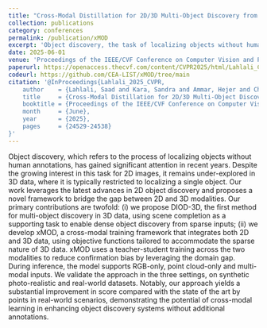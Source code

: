 ```yaml
---
title: "Cross-Modal Distillation for 2D/3D Multi-Object Discovery from 2D Motion"
collection: publications
category: conferences
permalink: /publication/xMOD
excerpt: 'Object discovery, the task of localizing objects without human annotations, is well-studied in 2D but under-explored in 3D, where methods often rely on challenging 3D motion cues. This paper introduces a new framework that leverages flexible and generalizable 2D motion cues for 3D object discovery, bridging the gap between the two modalities. We present two main contributions: (i) DIOD-3D, a baseline for 3D multi-object discovery using 2D motion, which uses scene completion to handle sparse input data, and (ii) XMOD, a cross-modal, teacher-student training framework that integrates 2D and 3D data to reduce confirmation bias. The final model supports RGB-only, point cloud-only, or multi-modal inputs at inference, with a late-fusion technique to further boost performance. Our approach shows significant performance gains on synthetic (TRIP-PD) and real-world (KITTI, Waymo) datasets, with F1 score improvements ranging from +8.7 to +15.1 over the 2D state-of-the-art.'
date: 2025-06-01
venue: 'Proceedings of the IEEE/CVF Conference on Computer Vision and Pattern Recognition (CVPR)'
paperurl: https://openaccess.thecvf.com/content/CVPR2025/html/Lahlali_Cross-Modal_Distillation_for_2D3D_Multi-Object_Discovery_from_2D_Motion_CVPR_2025_paper.html
codeurl: https://github.com/CEA-LIST/xMOD/tree/main
citation: '@InProceedings{Lahlali_2025_CVPR,
    author    = {Lahlali, Saad and Kara, Sandra and Ammar, Hejer and Chabot, Florian and Granger, Nicolas and Le Borgne, Herve and Pham, Quoc-Cuong},
    title     = {Cross-Modal Distillation for 2D/3D Multi-Object Discovery from 2D Motion},
    booktitle = {Proceedings of the IEEE/CVF Conference on Computer Vision and Pattern Recognition (CVPR)},
    month     = {June},
    year      = {2025},
    pages     = {24529-24538}
}'
---
```


Object discovery, which refers to the process of localizing objects without human annotations, has gained significant attention in recent years. Despite the growing interest in this task for 2D images, it remains under-explored in 3D data, where it is typically restricted to localizing a single object. Our work leverages the latest advances in 2D object discovery and proposes a novel framework to bridge the gap between 2D and 3D modalities. Our primary contributions are twofold: (i) we propose DIOD-3D, the first method for multi-object discovery in 3D data, using scene completion as a supporting task to enable dense object discovery from sparse inputs; (ii) we develop xMOD, a cross-modal training framework that integrates both 2D and 3D data, using objective functions tailored to accommodate the sparse nature of 3D data. xMOD uses a teacher-student training across the two modalities to reduce confirmation bias by leveraging the domain gap. During inference, the model supports RGB-only, point cloud-only and multi-modal inputs. We validate the approach in the three settings, on synthetic photo-realistic and real-world datasets. Notably, our approach yields a substantial improvement in score compared with the state of the art by points in real-world scenarios, demonstrating the potential of cross-modal learning in enhancing object discovery systems without additional annotations.
